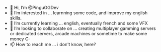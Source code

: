 - 👋 Hi, I’m @PinguGGDev
- 👀 I’m interested in ... learnning some code, and improve my english skills.
- 🌱 I’m currently learning ... english, eventually french and some VFX
- 💞️ I’m looking to collaborate on ... creating multiplayer gamming servers or dedicated servers, arcade machines or sometime to make some money C:
- 📫 How to reach me ... i don't know, here? 

<!---
PinguGGDev/PinguGGDev is a ✨ special ✨ repository because its `README.md` (this file) appears on your GitHub profile.
You can click the Preview link to take a look at your changes.
--->
